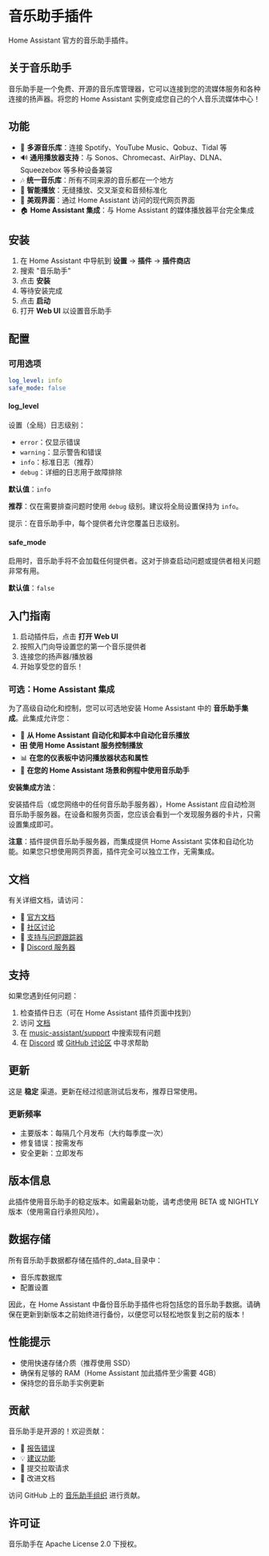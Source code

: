 # 音乐助手插件

Home Assistant 官方的音乐助手插件。

## 关于音乐助手

音乐助手是一个免费、开源的音乐库管理器，它可以连接到您的流媒体服务和各种连接的扬声器。将您的 Home Assistant 实例变成您自己的个人音乐流媒体中心！

## 功能

- 🎵 **多源音乐库**：连接 Spotify、YouTube Music、Qobuz、Tidal 等
- 🔊 **通用播放器支持**：与 Sonos、Chromecast、AirPlay、DLNA、Squeezebox 等多种设备兼容
- 🎶 **统一音乐库**：所有不同来源的音乐都在一个地方
- 🎯 **智能播放**：无缝播放、交叉渐变和音频标准化
- 📱 **美观界面**：通过 Home Assistant 访问的现代网页界面
- 🏠 **Home Assistant 集成**：与 Home Assistant 的媒体播放器平台完全集成

## 安装

1. 在 Home Assistant 中导航到 **设置** → **插件** → **插件商店**
2. 搜索 "音乐助手"
3. 点击 **安装**
4. 等待安装完成
5. 点击 **启动**
6. 打开 **Web UI** 以设置音乐助手

## 配置

### 可用选项

```yaml
log_level: info
safe_mode: false
```

#### log_level

设置（全局）日志级别：

- `error`：仅显示错误
- `warning`：显示警告和错误
- `info`：标准日志（推荐）
- `debug`：详细的日志用于故障排除

**默认值**：`info`

**推荐**：仅在需要排查问题时使用 `debug` 级别。建议将全局设置保持为 `info`。

提示：在音乐助手中，每个提供者允许您覆盖日志级别。

#### safe_mode

启用时，音乐助手将不会加载任何提供者。这对于排查启动问题或提供者相关问题非常有用。

**默认值**：`false`

## 入门指南

1. 启动插件后，点击 **打开 Web UI**
2. 按照入门向导设置您的第一个音乐提供者
3. 连接您的扬声器/播放器
4. 开始享受您的音乐！

### 可选：Home Assistant 集成

为了高级自动化和控制，您可以可选地安装 Home Assistant 中的 **音乐助手集成**。此集成允许您：

- 🤖 **从 Home Assistant 自动化和脚本中自动化音乐播放**
- 🎛️ **使用 Home Assistant 服务控制播放**
- 📊 **在您的仪表板中访问播放器状态和属性**
- 🎵 **在您的 Home Assistant 场景和例程中使用音乐助手**

**安装集成方法**：

安装插件后（或您网络中的任何音乐助手服务器），Home Assistant 应自动检测音乐助手服务器。在设备和服务页面，您应该会看到一个发现服务器的卡片，只需设置集成即可。

**注意**：插件提供音乐助手服务器，而集成提供 Home Assistant 实体和自动化功能。如果您只想使用网页界面，插件完全可以独立工作，无需集成。

## 文档

有关详细文档，请访问：

- 📖 [官方文档](https://music-assistant.io)
- 💬 [社区讨论](https://github.com/orgs/music-assistant/discussions)
- 🐛 [支持与问题跟踪器](https://github.com/music-assistant/support)
- 💭 [Discord 服务器](https://discord.gg/PZQ6RWbfeS)

## 支持

如果您遇到任何问题：

1. 检查插件日志（可在 Home Assistant 插件页面中找到）
2. 访问 [文档](https://music-assistant.io)
3. 在 [music-assistant/support](https://github.com/music-assistant/support) 中搜索现有问题
4. 在 [Discord](https://discord.gg/PZQ6RWbfeS) 或 [GitHub 讨论区](https://github.com/orgs/music-assistant/discussions) 中寻求帮助

## 更新

这是 **稳定** 渠道。更新在经过彻底测试后发布，推荐日常使用。

### 更新频率

- 主要版本：每隔几个月发布（大约每季度一次）
- 修复错误：按需发布
- 安全更新：立即发布

## 版本信息

此插件使用音乐助手的稳定版本。如需最新功能，请考虑使用 BETA 或 NIGHTLY 版本（使用需自行承担风险）。

## 数据存储

所有音乐助手数据都存储在插件的_data_目录中：

- 音乐库数据库
- 配置设置

因此，在 Home Assistant 中备份音乐助手插件也将包括您的音乐助手数据。请确保在更新到新版本之前始终进行备份，以便您可以轻松地恢复到之前的版本！

## 性能提示

- 使用快速存储介质（推荐使用 SSD）
- 确保有足够的 RAM（Home Assistant 加此插件至少需要 4GB）
- 保持您的音乐助手实例更新

## 贡献

音乐助手是开源的！欢迎贡献：

- 🐛 [报告错误](https://github.com/music-assistant/support)
- 💡 [建议功能](https://github.com/orgs/music-assistant/discussions)
- 🔧 提交拉取请求
- 📝 改进文档

访问 GitHub 上的 [音乐助手组织](https://github.com/music-assistant) 进行贡献。

## 许可证

音乐助手在 Apache License 2.0 下授权。
